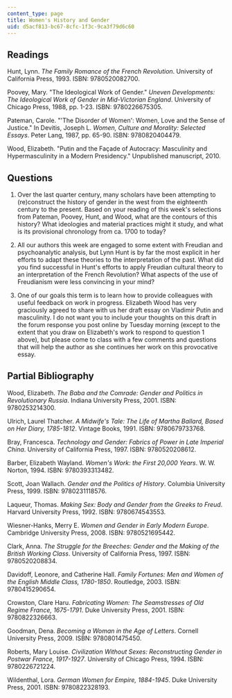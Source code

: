 ```yaml
---
content_type: page
title: Women's History and Gender
uid: d5acf813-bc67-8cfc-1f3c-9ca3f79d6c60
---
```


Readings
--------

Hunt, Lynn. _The Family Romance of the French Revolution_. University of California Press, 1993. ISBN: 9780520082700.

Poovey, Mary. "The Ideological Work of Gender." _Uneven Developments: The Ideological Work of Gender in Mid-Victorian England_. University of Chicago Press, 1988, pp. 1-23. ISBN: 9780226675305.

Pateman, Carole. "'The Disorder of Women': Women, Love and the Sense of Justice." In Devitis, Joseph L. _Women, Culture and Morality: Selected Essays_. Peter Lang, 1987, pp. 65-90. ISBN: 9780820404479.

Wood, Elizabeth. "Putin and the Façade of Autocracy: Masculinity and Hypermasculinity in a Modern Presidency." Unpublished manuscript, 2010.

Questions
---------

1.  Over the last quarter century, many scholars have been attempting to (re)construct the history of gender in the west from the eighteenth century to the present. Based on your reading of this week's selections from Pateman, Poovey, Hunt, and Wood, what are the contours of this history? What ideologies and material practices might it study, and what is its provisional chronology from ca. 1700 to today?
    
2.  All our authors this week are engaged to some extent with Freudian and psychoanalytic analysis, but Lynn Hunt is by far the most explicit in her efforts to adapt these theories to the interpretation of the past. What did you find successful in Hunt's efforts to apply Freudian cultural theory to an interpretation of the French Revolution? What aspects of the use of Freudianism were less convincing in your mind?
    
3.  One of our goals this term is to learn how to provide colleagues with useful feedback on work in progress. Elizabeth Wood has very graciously agreed to share with us her draft essay on Vladimir Putin and masculinity. I do not want you to include your thoughts on this draft in the forum response you post online by Tuesday morning (except to the extent that you draw on Elizabeth's work to respond to question 1 above), but please come to class with a few comments and questions that will help the author as she continues her work on this provocative essay.
    

Partial Bibliography
--------------------

Wood, Elizabeth. _The Baba and the Comrade: Gender and Politics in Revolutionary Russia_. Indiana University Press, 2001. ISBN: 9780253214300.

Ulrich, Laurel Thatcher. _A Midwife's Tale: The Life of Martha Ballard, Based on Her Diary, 1785-1812_. Vintage Books, 1991. ISBN: 9780679733768.

Bray, Francesca. _Technology and Gender: Fabrics of Power in Late Imperial China_. University of California Press, 1997. ISBN: 9780520208612.

Barber, Elizabeth Wayland. _Women's Work: the First 20,000 Years_. W. W. Norton, 1994. ISBN: 9780393313482.

Scott, Joan Wallach. _Gender and the Politics of History_. Columbia University Press, 1999. ISBN: 9780231118576.

Laqueur, Thomas. _Making Sex: Body and Gender from the Greeks to Freud_. Harvard University Press, 1992. ISBN: 9780674543553.

Wiesner-Hanks, Merry E. _Women and Gender in Early Modern Europe_. Cambridge University Press, 2008. ISBN: 9780521695442.

Clark, Anna. _The Struggle for the Breeches: Gender and the Making of the British Working Class_. University of California Press, 1997. ISBN: 9780520208834.

Davidoff, Leonore, and Catherine Hall. _Family Fortunes: Men and Women of the English Middle Class, 1780-1850_. Routledge, 2003. ISBN: 9780415290654.

Crowston, Clare Haru. _Fabricating Women: The Seamstresses of Old Regime France, 1675-1791_. Duke University Press, 2001. ISBN: 9780822326663.

Goodman, Dena. _Becoming a Woman in the Age of Letters_. Cornell University Press, 2009. ISBN: 9780801475450.

Roberts, Mary Louise. _Civilization Without Sexes: Reconstructing Gender in Postwar France, 1917-1927_. University of Chicago Press, 1994. ISBN: 9780226721224.

Wildenthal, Lora. _German Women for Empire, 1884-1945_. Duke University Press, 2001. ISBN: 9780822328193.